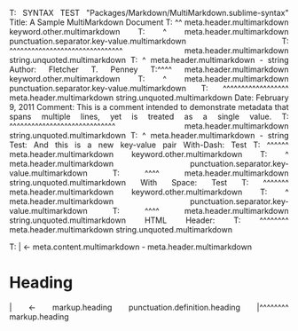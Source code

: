 T: SYNTAX TEST "Packages/Markdown/MultiMarkdown.sublime-syntax"
Title:   A Sample MultiMarkdown Document
T: ^^ meta.header.multimarkdown keyword.other.multimarkdown
T:   ^ meta.header.multimarkdown punctuation.separator.key-value.multimarkdown
T:       ^^^^^^^^^^^^^^^^^^^^^^^^^^^^^^^ meta.header.multimarkdown string.unquoted.multimarkdown
T:                                      ^ meta.header.multimarkdown - string
Author:  Fletcher T. Penney
T:^^^^ meta.header.multimarkdown keyword.other.multimarkdown
T:    ^ meta.header.multimarkdown punctuation.separator.key-value.multimarkdown
T:       ^^^^^^^^^^^^^^^^^^ meta.header.multimarkdown string.unquoted.multimarkdown
Date:    February 9, 2011
Comment: This is a comment intended to demonstrate
         metadata that spans multiple lines, yet
         is treated as a single value.
T:       ^^^^^^^^^^^^^^^^^^^^^^^^^^^^^ meta.header.multimarkdown string.unquoted.multimarkdown
T:                                    ^ meta.header.multimarkdown - string
Test:    And this is a new key-value pair
With-Dash: Test
T: ^^^^^^ meta.header.multimarkdown keyword.other.multimarkdown
T:       ^ meta.header.multimarkdown punctuation.separator.key-value.multimarkdown
T:         ^^^^ meta.header.multimarkdown string.unquoted.multimarkdown
With Space: Test
T: ^^^^^^^ meta.header.multimarkdown keyword.other.multimarkdown
T:        ^ meta.header.multimarkdown punctuation.separator.key-value.multimarkdown
T:          ^^^^ meta.header.multimarkdown string.unquoted.multimarkdown
HTML Header: <style>
             body { width:100ex; margin:auto; text-align:justify; }
             /* Some more style. */
             </style>
T:           ^^^^^^^^ meta.header.multimarkdown string.unquoted.multimarkdown

T: 
| <- meta.content.multimarkdown - meta.header.multimarkdown
# Heading
| <- markup.heading punctuation.definition.heading
|^^^^^^^^ markup.heading
